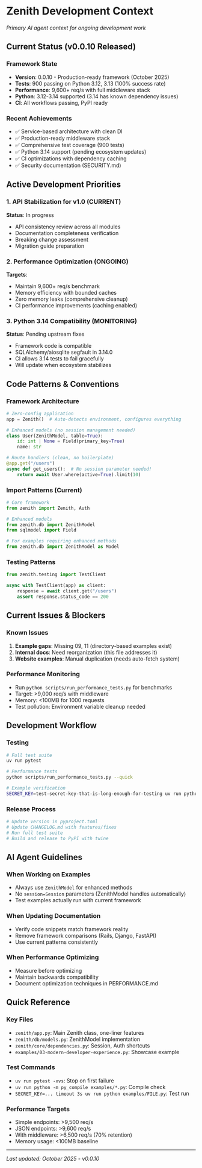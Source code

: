 # Zenith Development Context

*Primary AI agent context for ongoing development work*

## Current Status (v0.0.10 Released)

### Framework State
- **Version**: 0.0.10 - Production-ready framework (October 2025)
- **Tests**: 900 passing on Python 3.12, 3.13 (100% success rate)
- **Performance**: 9,600+ req/s with full middleware stack
- **Python**: 3.12-3.14 supported (3.14 has known dependency issues)
- **CI**: All workflows passing, PyPI ready

### Recent Achievements
- ✅ Service-based architecture with clean DI
- ✅ Production-ready middleware stack
- ✅ Comprehensive test coverage (900 tests)
- ✅ Python 3.14 support (pending ecosystem updates)
- ✅ CI optimizations with dependency caching
- ✅ Security documentation (SECURITY.md)

## Active Development Priorities

### 1. API Stabilization for v1.0 (CURRENT)
**Status**: In progress
- API consistency review across all modules
- Documentation completeness verification
- Breaking change assessment
- Migration guide preparation

### 2. Performance Optimization (ONGOING)
**Targets**:
- Maintain 9,600+ req/s benchmark
- Memory efficiency with bounded caches
- Zero memory leaks (comprehensive cleanup)
- CI performance improvements (caching enabled)

### 3. Python 3.14 Compatibility (MONITORING)
**Status**: Pending upstream fixes
- Framework code is compatible
- SQLAlchemy/aiosqlite segfault in 3.14.0
- CI allows 3.14 tests to fail gracefully
- Will update when ecosystem stabilizes

## Code Patterns & Conventions

### Framework Architecture
```python
# Zero-config application
app = Zenith()  # Auto-detects environment, configures everything

# Enhanced models (no session management needed)
class User(ZenithModel, table=True):
    id: int | None = Field(primary_key=True)
    name: str

# Route handlers (clean, no boilerplate)
@app.get("/users")
async def get_users():  # No session parameter needed!
    return await User.where(active=True).limit(10)
```

### Import Patterns (Current)
```python
# Core framework
from zenith import Zenith, Auth

# Enhanced models
from zenith.db import ZenithModel
from sqlmodel import Field

# For examples requiring enhanced methods
from zenith.db import ZenithModel as Model
```

### Testing Patterns
```python
from zenith.testing import TestClient

async with TestClient(app) as client:
    response = await client.get("/users")
    assert response.status_code == 200
```

## Current Issues & Blockers

### Known Issues
1. **Example gaps**: Missing 09, 11 (directory-based examples exist)
2. **Internal docs**: Need reorganization (this file addresses it)
3. **Website examples**: Manual duplication (needs auto-fetch system)

### Performance Monitoring
- Run `python scripts/run_performance_tests.py` for benchmarks
- Target: >9,000 req/s with middleware
- Memory: <100MB for 1000 requests
- Test pollution: Environment variable cleanup needed

## Development Workflow

### Testing
```bash
# Full test suite
uv run pytest

# Performance tests
python scripts/run_performance_tests.py --quick

# Example verification
SECRET_KEY=test-secret-key-that-is-long-enough-for-testing uv run python examples/03-modern-developer-experience.py
```

### Release Process
```bash
# Update version in pyproject.toml
# Update CHANGELOG.md with features/fixes
# Run full test suite
# Build and release to PyPI with twine
```

## AI Agent Guidelines

### When Working on Examples
- Always use `ZenithModel` for enhanced methods
- No `session=Session` parameters (ZenithModel handles automatically)
- Test examples actually run with current framework

### When Updating Documentation
- Verify code snippets match framework reality
- Remove framework comparisons (Rails, Django, FastAPI)
- Use current patterns consistently

### When Performance Optimizing
- Measure before optimizing
- Maintain backwards compatibility
- Document optimization techniques in PERFORMANCE.md

## Quick Reference

### Key Files
- `zenith/app.py`: Main Zenith class, one-liner features
- `zenith/db/models.py`: ZenithModel implementation
- `zenith/core/dependencies.py`: Session, Auth shortcuts
- `examples/03-modern-developer-experience.py`: Showcase example

### Test Commands
- `uv run pytest -xvs`: Stop on first failure
- `uv run python -m py_compile examples/*.py`: Compile check
- `SECRET_KEY=... timeout 3s uv run python examples/FILE.py`: Test run

### Performance Targets
- Simple endpoints: >9,500 req/s
- JSON endpoints: >9,600 req/s
- With middleware: >6,500 req/s (70% retention)
- Memory usage: <100MB baseline

---

*Last updated: October 2025 - v0.0.10*